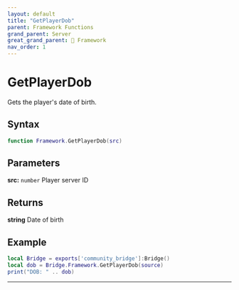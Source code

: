 ```yaml
---
layout: default
title: "GetPlayerDob"
parent: Framework Functions
grand_parent: Server
great_grand_parent: 🧩 Framework
nav_order: 1
---
```


# GetPlayerDob
Gets the player's date of birth.

## Syntax

```lua
function Framework.GetPlayerDob(src)
```

## Parameters

**src:** `number`
Player server ID

## Returns

**string**
Date of birth

## Example

```lua
local Bridge = exports['community_bridge']:Bridge()
local dob = Bridge.Framework.GetPlayerDob(source)
print("DOB: " .. dob)
```

---
